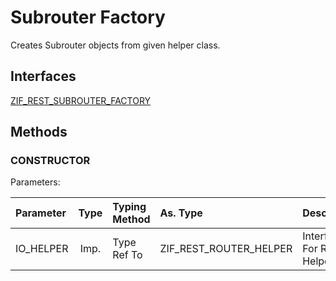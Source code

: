 # Subrouter Factory
Creates Subrouter objects from given helper class.
## Interfaces
[ZIF_REST_SUBROUTER_FACTORY](/interfaces/ZIF_REST_SUBROUTER_FACTORY)
## Methods
### CONSTRUCTOR
Parameters: <br>

| Parameter  | Type | Typing Method | As. Type               | Description                 | Other | 
| :--------- | :--: | :------------ | :--------------------- | :-------------------------- | :---- | 
| IO_HELPER  | Imp. | Type Ref To   | ZIF_REST_ROUTER_HELPER | Interface For Router Helper |       | 

